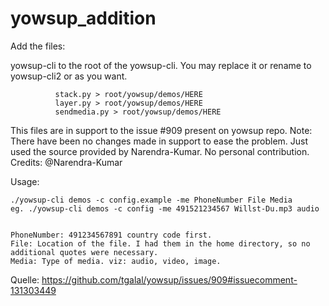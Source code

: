 # yowsup_addition

Add the files: 

yowsup-cli to the root of the yowsup-cli. You may replace it or rename to yowsup-cli2 or as you want. 

              stack.py > root/yowsup/demos/HERE
              layer.py > root/yowsup/demos/HERE
              sendmedia.py > root/yowsup/demos/HERE
              



This files are in support to the issue #909 present on yowsup repo.
Note: There have been no changes made in support to ease the problem. Just used the source provided by Narendra-Kumar.
No personal contribution.
Credits: @Narendra-Kumar



Usage:

    ./yowsup-cli demos -c config.example -me PhoneNumber File Media
    eg. ./yowsup-cli demos -c config -me 491521234567 Willst-Du.mp3 audio


    PhoneNumber: 491234567891 country code first.
    File: Location of the file. I had them in the home directory, so no additional quotes were necessary.
    Media: Type of media. viz: audio, video, image.

Quelle: https://github.com/tgalal/yowsup/issues/909#issuecomment-131303449
